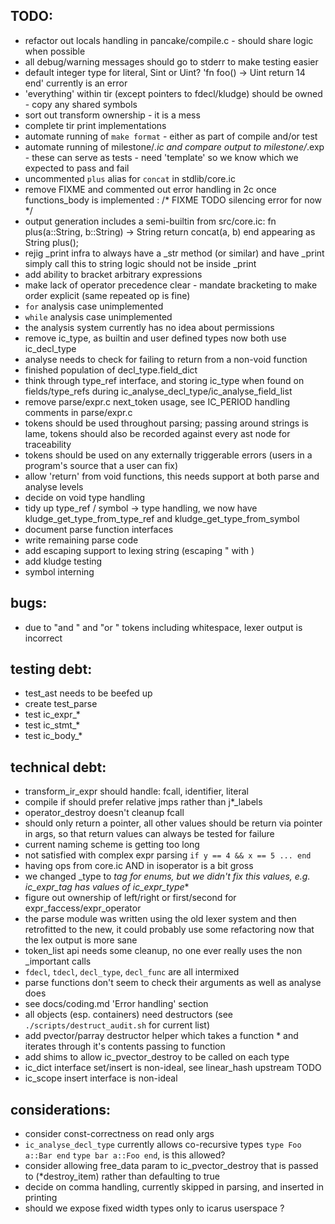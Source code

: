 TODO:
-----

* refactor out locals handling in pancake/compile.c - should share logic when possible
* all debug/warning messages should go to stderr to make testing easier
* default integer type for literal, Sint or Uint? 'fn foo() -> Uint return 14 end' currently is an error
* 'everything' within tir (except pointers to fdecl/kludge) should be owned - copy any shared symbols
* sort out transform ownership - it is a mess
* complete tir print implementations
* automate running of `make format` - either as part of compile and/or test
* automate running of milestone/*.ic and compare output to milestone/*.exp - these can serve as tests - need 'template' so we know which we expected to pass and fail
* uncommented `plus` alias for `concat` in stdlib/core.ic
* remove FIXME and commented out error handling in 2c once functions_body is implemented : /* FIXME TODO silencing error for now */
* output generation includes a semi-builtin from src/core.ic: fn plus(a::String, b::String) -> String return concat(a, b) end appearing as String plus();
* rejig _print infra to always have a _str method (or similar) and have _print simply call this
  to string logic should not be inside _print
* add ability to bracket arbitrary expressions
* make lack of operator precedence clear - mandate bracketing to make order explicit (same repeated op is fine)
* `for` analysis case unimplemented
* `while` analysis case unimplemented
* the analysis system currently has no idea about permissions
* remove ic_type, as builtin and user defined types now both use ic_decl_type
* analyse needs to check for failing to return from a non-void function
* finished population of decl_type.field_dict
* think through type_ref interface, and storing ic_type when found on fields/type_refs during ic_analyse_decl_type/ic_analyse_field_list
* remove parse/expr.c next_token usage, see IC_PERIOD handling comments in parse/expr.c
* tokens should be used throughout parsing; passing around strings is lame, tokens should also be recorded against every ast node for traceability
* tokens should be used on any externally triggerable errors (users in a program's source that a user can fix)
* allow 'return' from void functions, this needs support at both parse and analyse levels
* decide on void type handling
* tidy up type_ref / symbol -> type handling, we now have kludge_get_type_from_type_ref and kludge_get_type_from_symbol
* document parse function interfaces
* write remaining parse code
* add escaping support to lexing string (escaping " with \)
* add kludge testing
* symbol interning


bugs:
-----
* due to "and " and "or " tokens including whitespace, lexer output is incorrect


testing debt:
-------------

* test_ast needs to be beefed up
* create test_parse
* test ic_expr_*
* test ic_stmt_*
* test ic_body_*


technical debt:
---------------

* transform_ir_expr should handle: fcall, identifier, literal
* compile if should prefer relative jmps rather than j*_labels
* operator_destroy doesn't cleanup fcall
* should only return a pointer, all other values should be return via pointer in args, so that return values can always be tested for failure
* current naming scheme is getting too long
* not satisfied with complex expr parsing `if y == 4 && x == 5 ... end`
* having ops from core.ic AND in isoperator is a bit gross
* we changed _type to _tag for enums, but we didn't fix this values, e.g. ic_expr_tag has values of ic_expr_type_*
* figure out ownership of left/right or first/second for expr_faccess/expr_operator
* the parse module was written using the old lexer system and then retrofitted to the new, it could probably use some refactoring now that the lex output is more sane
* token_list api needs some cleanup, no one ever really uses the non _important calls
* `fdecl`, `tdecl`, `decl_type`, `decl_func` are all intermixed
* parse functions don't seem to check their arguments as well as analyse does
* see docs/coding.md 'Error handling' section
* all objects (esp. containers) need destructors (see `./scripts/destruct_audit.sh` for current list)
* add pvector/parray destructor helper which takes a function * and iterates through it's contents passing to function
* add shims to allow ic_pvector_destroy to be called on each type
* ic_dict interface set/insert is non-ideal, see linear_hash upstream TODO
* ic_scope insert interface is non-ideal


considerations:
---------------

* consider const-correctness on read only args
* `ic_analyse_decl_type` currently allows co-recursive types `type Foo a::Bar end` `type bar a::Foo end`, is this allowed?
* consider allowing free_data param to ic_pvector_destroy that is passed to (*destroy_item) rather than defaulting to true
* decide on comma handling, currently skipped in parsing, and inserted in printing
* should we expose fixed width types only to icarus userspace ?



